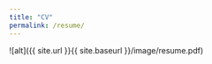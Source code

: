 ```yaml
---
title: "CV"
permalink: /resume/
---
```




![alt]({{ site.url }}{{ site.baseurl }}/image/resume.pdf)
